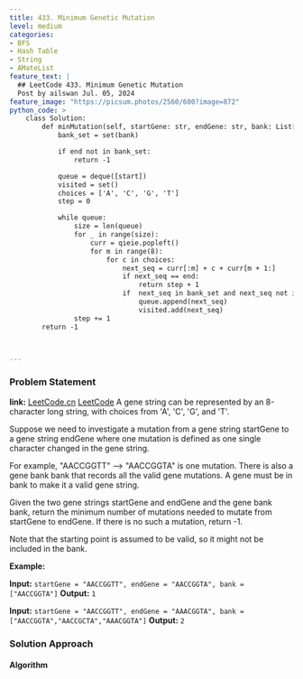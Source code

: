```yaml
---
title: 433. Minimum Genetic Mutation
level: medium
categories:
- BFS
- Hash Table
- String
- AMateList
feature_text: |
  ## LeetCode 433. Minimum Genetic Mutation
  Post by ailswan Jul. 05, 2024
feature_image: "https://picsum.photos/2560/600?image=872"
python_code: >
    class Solution:
        def minMutation(self, startGene: str, endGene: str, bank: List[str]) -> int:
            bank_set = set(bank)

            if end not in bank_set:
                return -1

            queue = deque([start])
            visited = set()
            choices = ['A', 'C', 'G', 'T']
            step = 0

            while queue:
                size = len(queue)
                for _ in range(size):
                    curr = qieie.popleft()
                    for m in range(8):
                        for c in choices:
                            next_seq = curr[:m] + c + curr[m + 1:]
                            if next_seq == end:
                                return step + 1
                            if  next_seq in bank_set and next_seq not in visited:
                                queue.append(next_seq)
                                visited.add(next_seq)
                step += 1
        return -1



---
```


### Problem Statement
**link:**
[LeetCode.cn](https://leetcode.cn/problems/minimum-genetic-mutation/)
[LeetCode](https://leetcode.com/minimum-genetic-mutation/)
A gene string can be represented by an 8-character long string, with choices from 'A', 'C', 'G', and 'T'.

Suppose we need to investigate a mutation from a gene string startGene to a gene string endGene where one mutation is defined as one single character changed in the gene string.

For example, "AACCGGTT" --> "AACCGGTA" is one mutation.
There is also a gene bank bank that records all the valid gene mutations. A gene must be in bank to make it a valid gene string.

Given the two gene strings startGene and endGene and the gene bank bank, return the minimum number of mutations needed to mutate from startGene to endGene. If there is no such a mutation, return -1.

Note that the starting point is assumed to be valid, so it might not be included in the bank.

**Example:**

**Input:** `startGene = "AACCGGTT", endGene = "AACCGGTA", bank = ["AACCGGTA"]`
**Output:** `1`

**Input:** `startGene = "AACCGGTT", endGene = "AAACGGTA", bank = ["AACCGGTA","AACCGCTA","AAACGGTA"]`
**Output:** `2`
 
### Solution Approach
 
#### Algorithm
 